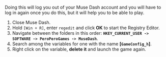 Doing this will log you out of your Muse Dash account and you will have to log in again once you do this, but it will help you to be able to play.

1) Close Muse Dash.
2) Hold `[Win + R]`, enter `regedit` and click **OK** to start the Registry Editor.
3) Navigate between the folders in this order: **`HKEY_CURRENT_USER -> SOFTWARE -> PeroPeroGames -> MuseDash`**.
4) Search among the variables for one with the name **[`GameConfig_h`]**.
5) Right click on the variable, **delete it** and launch the game again.
